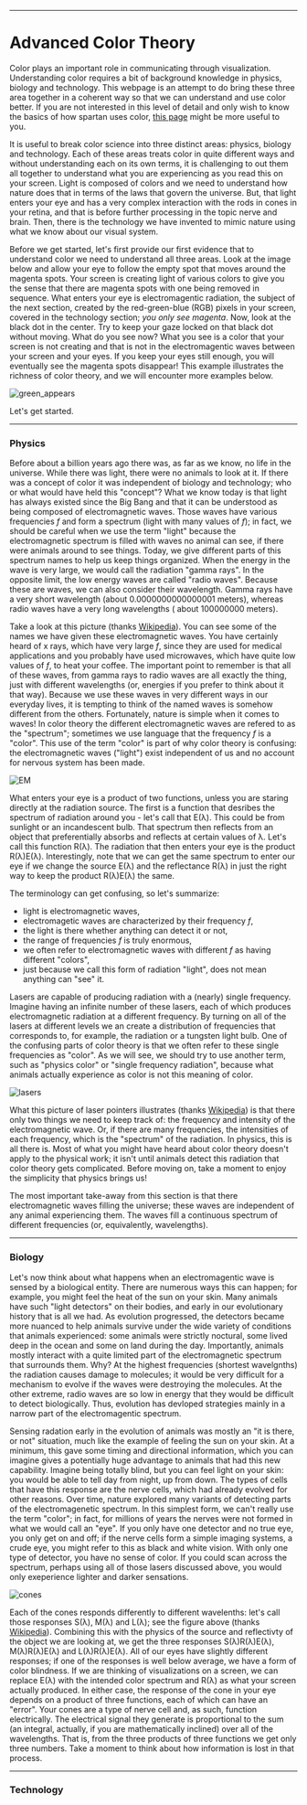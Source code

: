 
____
# Advanced Color Theory

Color plays an important role in communicating through visualization. Understanding color requires a bit of background knowledge in physics, biology and technology.  This webpage is an attempt to do bring these three area together in a coherent way so that we can understand and use color better. If you are not interested in this level of detail and only wish to know the basics of how spartan uses color, [this page](color_theory.md) might be more useful to you.

It is useful to break color science into three distinct areas: physics, biology and technology. Each of these areas treats color in quite different ways and without understanding each on its own terms, it is challenging to out them all together to understand what you are experiencing as you read this on your screen. Light is composed of colors and we need to understand how nature does that in terms of the laws that govern the universe. But, that light enters your eye and has a very complex interaction with the rods in cones in your retina, and that is before further processing in the topic nerve and brain. Then, there is the technology we have invented to mimic nature using what we know about our visual system.

Before we get started, let's first provide our first evidence that to understand color we need to understand all three areas. Look at the image below and allow your eye to follow the empty spot that moves around the magenta spots. Your screen is creating light of various colors to give you the sense that there are magenta spots with one being removed in sequence. What enters your eye is electromagentic radiation, the subject of the next section, created by the red-green-blue (RGB) pixels in your screen, covered in the technology section; _you only see magenta_. Now, look at the black dot in the center. Try to keep your gaze locked on that black dot without moving. What do you see now? What you see is a color that your screen is not creating and that is not in the electromagentic waves between your screen and your eyes. If you keep your eyes still enough, you will eventually see the magenta spots disappear! This example illustrates the richness of color theory, and we will encounter more examples below. 

![green_appears](disappearing-dot.gif)

Let's get started.


____
### Physics

Before about a billion years ago there was, as far as we know, no life in the universe. While there was light, there were no animals to look at it. If there was a concept of color it was independent of biology and technology; who or what would have held this "concept"? What we know today is that light has always existed since the Big Bang and that it can be understood as being composed of electromagnetic waves. Those waves have various frequencies _f_ and form a spectrum (light with many values of _f_); in fact, we should be careful when we use the term "light" because the electromagnetic spectrum is filled with waves no animal can see, if there were animals around to see things. Today, we give different parts of this spectrum names to help us keep things organized. When the energy in the wave is very large, we would call the radiation "gamma rays". In the opposite limit, the low energy waves are called "radio waves". Because these are waves, we can also consider their wavelength. Gamma rays have a very short wavelength (about 0.0000000000000001 meters), whereas radio waves have a very long wavelengths ( about 100000000 meters). 


Take a look at this picture (thanks [Wikipedia](https://commons.wikimedia.org/w/index.php?curid=2521356)). You can see some of the names we have given these electromagnetic waves. You have certainly heard of x rays, which have very large _f_, since they are used for medical applications and you probably have used microwaves, which have quite low values of _f_, to heat your coffee. The important point to remember is that all of these waves, from gamma rays to radio waves are all exactly the thing, just with different wavelengths (or, energies if you prefer to think about it that way). Because we use these waves in very different ways in our everyday lives, it is tempting to think of the named waves is somehow different from the others. Fortunately, nature is simple when it comes to waves! In color theory the different electromagnetic waves are refered to as the "spectrum"; sometimes we use language that the frequency _f_ is a "color". This use of the term "color" is part of why color theory is confusing: the electromagnetic waves ("light") exist independent of us and no account for nervous system has been made. 

![EM](EM_spectrum.png)

What enters your eye is a product of two functions, unless you are staring directly at the radiation source. The first is a function that desribes the spectrum of radiation around you - let's call that E(λ). This could be from sunlight or an incandescent bulb. That spectrum then reflects from an object that preferentially absorbs and reflects at certain values of λ. Let's call this function R(λ). The radiation that then enters your eye is the product R(λ)E(λ). Interestingly, note that we can get the same spectrum to enter our eye if we change the source E(λ) and the reflectance R(λ) in just the right way to keep the product R(λ)E(λ) the same. 

The terminology can get confusing, so let's summarize:
* light is electromagnetic waves,
* electromagetic waves are characterized by their frequency _f_,
* the light is there whether anything can detect it or not,
* the range of frequencies _f_ is truly enormous,
* we often refer to electromagnetic waves with different _f_ as having different "colors",
* just because we call this form of radiation "light", does not mean anything can "see" it.

Lasers are capable of producing radiation with a (nearly) single frequency. Imagine having an infinite number of these lasers, each of which produces electromagnetic radiation at a different frequency. By turning on all of the lasers at different levels we an create a distribution of frequencies that corresponds to, for example, the radiation or a tungsten light bulb. One of the confusing parts of color theory is that we often refer to these single frequencies as "color". As we will see, we should try to use another term, such as "physics color" or "single frequency radiation", because what animals actually experience as color is not this meaning of color. 

![lasers](Laser_Pointers.jpg)

What this picture of laser pointers illustrates (thanks [Wikipedia](https://en.wikipedia.org/wiki/Laser_pointer)) is that there only two things we need to keep track of: the frequency and intensity of the electromagnetic wave. Or, if there are many frequencies, the intensities of each frequency, which is the "spectrum" of the radiation. In physics, this is all there is. Most of what you might have heard about color theory doesn't apply to the physical work; it isn't until animals detect this radiation that color theory gets complicated. Before moving on, take a moment to enjoy the simplicity that physics brings us! 

The most important take-away from this section is that there electromagnetic waves filling the universe; these waves are independent of any animal experiencing them. The waves fill a continuous spectrum of different frequencies (or, equivalently, wavelengths). 

_____
### Biology



Let's now think about what happens when an electromagentic wave is sensed by a biological entity. There are numerous ways this can happen; for example, you might feel the heat of the sun on your skin. Many animals have such "light detectors" on their bodies, and early in our evolutionary history that is all we had. As evolution progressed, the detectors became more nuanced to help animals survive under the wide variety of conditions that animals experienced: some animals were strictly noctural, some lived deep in the ocean and some on land during the day. Importantly, animals mostly interact with a quite limited part of the electromagnetic spectrum that surrounds them. Why? At the highest frequencies (shortest wavelgnths) the radiation causes damage to molecules; it would be very difficult for a mechanism to evolve if the waves were destroying the molecules. At the other extreme, radio waves are so low in energy that they would be difficult to detect biologically. Thus, evolution has devloped strategies mainly in a narrow part of the electromagentic spectrum. 

Sensing radation early in the evolution of animals was mostly an "it is there, or not" situation, much like the example of feeling the sun on your skin. At a minimum, this gave some timing and directional information, which you can imagine gives a potentially huge advantage to animals that had this new capability. Imagine being totally blind, but you can feel light on your skin: you would be able to tell day from night, up from down. The types of cells that have this response are the nerve cells, which had already evolved for other reasons.  Over time, nature explored many variants of detecting parts of the electromagenetic spectrum. In this simplest form, we can't really use the term "color"; in fact, for millions of years the nerves were not formed in what we would call an "eye". If you only have one detector and no true eye, you only get on and off; if the nerve cells form a simple imaging systems, a crude eye, you might refer to this as black and white vision. With only one type of detector, you have no sense of color. If you could scan across the spectrum, perhaps using all of those lasers discussed above, you would only exeperience lighter and darker sensations. 

![cones](Cone_response.png)

Each of the cones responds differently to different wavelenths: let's call those responses S(λ), M(λ) and L(λ); see the figure above (thanks [Wikipedia](https://en.wikipedia.org/wiki/Cone_cell)). Combining this with the physics of the source and reflectivty of the object we are looking at, we get the three responses S(λ)R(λ)E(λ), M(λ)R(λ)E(λ) and L(λ)R(λ)E(λ). All of our eyes have slightly different responses; if one of the responses is well below average, we have a form of color blindness. If we are thinking of visualizations on a screen, we can replace E(λ) with the intended color spectrum and R(λ) as what your screen actually produced. In either case, the response of the cone in your eye depends on a product of three functions, each of which can have an "error". Your cones are a type of nerve cell and, as such, function electrically. The electrical signal they generate is proportional to the sum (an integral, actually, if you are mathematically inclined) over all of the wavelengths. That is, from the three products of three functions we get only three numbers. Take a moment to think about how information is lost in that process. 


____
### Technology
